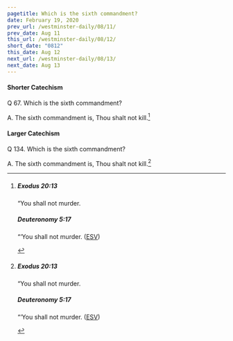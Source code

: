 ```yaml
---
pagetitle: Which is the sixth commandment?
date: February 19, 2020
prev_url: /westminster-daily/08/11/
prev_date: Aug 11
this_url: /westminster-daily/08/12/
short_date: "0812"
this_date: Aug 12
next_url: /westminster-daily/08/13/
next_date: Aug 13
---
```


#### Shorter Catechism

<span class="q">Q 67.</span> Which is the sixth commandment?

<span class="q">A.</span> The sixth commandment is, Thou shalt not kill.[^fnref:wsc1]


[^fnref:wsc1]: <div class="esv"><h5>Exodus 20:13</h5> <div class="esv-text"><p id="p02020013.01-1">&#8220;You shall not murder.</p> </div><h5>Deuteronomy 5:17</h5> <div class="esv-text"><p id="p05005017.01-2">&#8220;&#8216;You shall not murder.  (<a href="http://www.esv.org" class="copyright">ESV</a>)</p> </div> </div>


#### Larger Catechism

<span class="q">Q 134.</span> Which is the sixth commandment?

<span class="q">A.</span> The sixth commandment is, Thou shalt not kill.[^fnref:wlc1]


[^fnref:wlc1]: <div class="esv"><h5>Exodus 20:13</h5> <div class="esv-text"><p id="p02020013.01-1">&#8220;You shall not murder.</p> </div><h5>Deuteronomy 5:17</h5> <div class="esv-text"><p id="p05005017.01-2">&#8220;&#8216;You shall not murder.  (<a href="http://www.esv.org" class="copyright">ESV</a>)</p> </div> </div>

